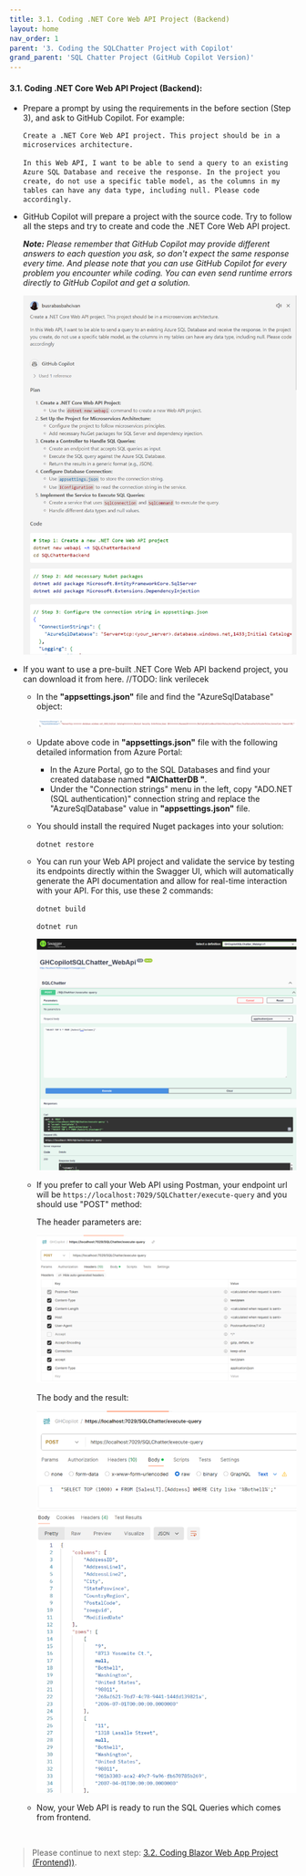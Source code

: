 ```yaml
---
title: 3.1. Coding .NET Core Web API Project (Backend)
layout: home
nav_order: 1
parent: '3. Coding the SQLChatter Project with Copilot'
grand_parent: 'SQL Chatter Project (GitHub Copilot Version)'
---
```


#### 3.1. Coding .NET Core Web API Project (Backend):

* Prepare a prompt by using the requirements in the before section (Step 3), and ask to GitHub Copilot. For example:

    ```
    Create a .NET Core Web API project. This project should be in a microservices architecture.

    In this Web API, I want to be able to send a query to an existing Azure SQL Database and receive the response. In the project you create, do not use a specific table model, as the columns in my tables can have any data type, including null. Please code accordingly.
    ```

* GitHub Copilot will prepare a project with the source code. Try to follow all the steps and try to create and code the .NET Core Web API project.

   _**Note:** Please remember that GitHub Copilot may provide different answers to each question you ask, so don't expect the same response every time. And please note that you can use GitHub Copilot for every problem you encounter while coding. You can even send runtime errors directly to GitHub Copilot and get a solution._

   ![Backend](./CopilotImages/Backend.png)

* If you want to use a pre-built .NET Core Web API backend project, you can download it from here. //TODO: link verilecek
  * In the **"appsettings.json"** file and find the "AzureSqlDatabase" object:

      ![ConnectionString](./CopilotImages/ConnectionString.png)
  
  * Update above code in **"appsettings.json"** file with the following detailed information from Azure Portal:

     * In the Azure Portal, go to the SQL Databases and find your created database named **"AIChatterDB "**.
     * Under the "Connection strings" menu in the left, copy "ADO.NET (SQL authentication)" connection string and replace the "AzureSqlDatabase" value in **"appsettings.json"** file.

  * You should install the required Nuget packages into your solution:

     ```dotnet restore```

  * You can run your Web API project and validate the service by testing its endpoints directly within the Swagger UI, which will automatically generate the API documentation and allow for real-time interaction with your API. For this, use these 2 commands:
     
     ```dotnet build```

     ```dotnet run```

      ![SwaggerWebapi](./CopilotImages/SwaggerWebapi.png)

  * If you prefer to call your Web API using Postman, your endpoint url will be ```https://localhost:7029/SQLChatter/execute-query``` and you should use "POST" method: 

      The header parameters are:

      ![PostmanHeaders](./CopilotImages/PostmanHeaders.png) 

      The body and the result:

      ![PostmanResult](./CopilotImages/PostmanResult.png) 

  * Now, your Web API is ready to run the SQL Queries which comes from frontend.

&nbsp;
> Please continue to next step: [3.2. Coding Blazor Web App Project (Frontend))](https://241.github.io/ghcopilotdemo/SQLChatter_GitHubCopilot_01.html).